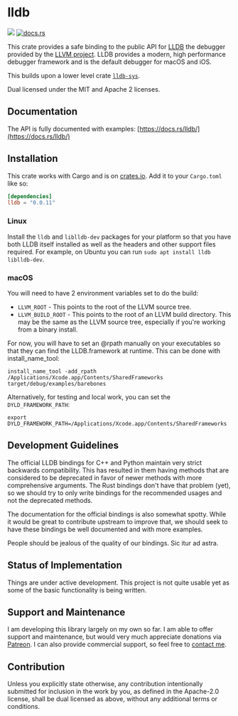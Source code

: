 # lldb

[![](https://img.shields.io/crates/v/lldb.svg)](https://crates.io/crates/lldb)
[![docs.rs](https://img.shields.io/docsrs/lldb)](https://docs.rs/lldb)

This crate provides a safe binding to the public API for [LLDB](https://lldb.llvm.org/) the
debugger provided by the [LLVM project](https://llvm.org/). LLDB provides a modern, high
performance debugger framework and is the default debugger for macOS
and iOS.

This builds upon a lower level crate [`lldb-sys`](https://github.com/endoli/lldb-sys.rs/).

Dual licensed under the MIT and Apache 2 licenses.

## Documentation

The API is fully documented with examples:
[https://docs.rs/lldb/](https://docs.rs/lldb/)

## Installation

This crate works with Cargo and is on
[crates.io](https://crates.io/crates/lldb).
Add it to your `Cargo.toml` like so:

```toml
[dependencies]
lldb = "0.0.11"
```

### Linux

Install the `lldb` and `liblldb-dev` packages for your platform so that you have both LLDB itself installed as well as the headers and other support files required. For example, on Ubuntu you can run `sudo apt install lldb liblldb-dev`.

### macOS

You will need to have 2 environment variables set to do the build:

* `LLVM_ROOT` - This points to the root of the LLVM source tree.
* `LLVM_BUILD_ROOT` - This points to the root of an LLVM build directory. This may be the same as the LLVM source tree, especially if you're working from a binary install.

For now, you will have to set an @rpath manually on your executables so that they can find the LLDB.framework at runtime. This can be done with install_name_tool:

    install_name_tool -add_rpath /Applications/Xcode.app/Contents/SharedFrameworks target/debug/examples/barebones

Alternatively, for testing and local work, you can set the `DYLD_FRAMEWORK_PATH`:

    export DYLD_FRAMEWORK_PATH=/Applications/Xcode.app/Contents/SharedFrameworks

## Development Guidelines

The official LLDB bindings for C++ and Python maintain very
strict backwards compatibility. This has resulted in them
having methods that are considered to be deprecated in favor
of newer methods with more comprehensive arguments. The Rust
bindings don't have that problem (yet), so we should try to
only write bindings for the recommended usages and not the
deprecated methods.

The documentation for the official bindings is also somewhat
spotty. While it would be great to contribute upstream to
improve that, we should seek to have these bindings be well
documented and with more examples.

People should be jealous of the quality of our bindings.
Sic itur ad astra.

## Status of Implementation

Things are under active development. This project is not quite
usable yet as some of the basic functionality is being written.

## Support and Maintenance

I am developing this library largely on my own so far. I am able
to offer support and maintenance, but would very much appreciate
donations via [Patreon](https://patreon.com/endoli). I can also
provide commercial support, so feel free to
[contact me](mailto:bruce.mitchener@gmail.com).

## Contribution

Unless you explicitly state otherwise, any contribution
intentionally submitted for inclusion in the work by you,
as defined in the Apache-2.0 license, shall be dual licensed
as above, without any additional terms or conditions.
